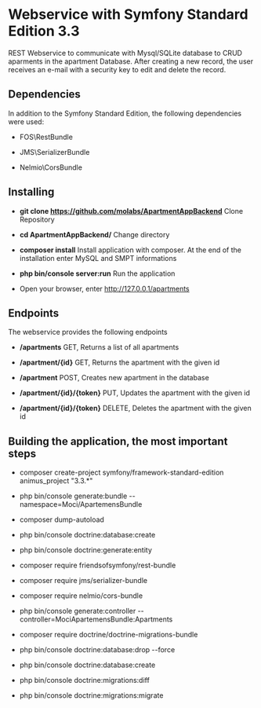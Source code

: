 Webservice with Symfony Standard Edition 3.3
========================

REST Webservice to communicate with Mysql/SQLite database to CRUD aparments in the apartment Database.
After creating a new record, the user receives an e-mail with a security key to edit and delete the record.

Dependencies
--------------

In addition to the Symfony Standard Edition, the following dependencies were used:

  * FOS\RestBundle

  * JMS\SerializerBundle

  * Nelmio\CorsBundle
  
  
Installing
--------------

  * **git clone https://github.com/molabs/ApartmentAppBackend** Clone Repository
  
  * **cd ApartmentAppBackend/** Change directory
  
  * **composer install** Install application with composer. At the end of the installation enter MySQL and SMPT informations
  
  * **php bin/console server:run** Run the application
  
  * Open your browser, enter http://127.0.0.1/apartments

Endpoints
--------------

The webservice provides the following endpoints

  * **/apartments** GET, Returns a list of all apartments
  
  * **/apartment/{id}** GET, Returns the apartment with the given id
  
  * **/apartment** POST, Creates new apartment in the database
  
  * **/apartment/{id}/{token}** PUT, Updates the apartment with the given id
  
  * **/apartment/{id}/{token}** DELETE, Deletes the apartment with the given id
  
Building the application, the most important steps
--------------
  
  * composer create-project symfony/framework-standard-edition animus_project "3.3.*"
  
  * php bin/console generate:bundle --namespace=Moci/ApartemensBundle
  
  * composer dump-autoload
  
  * php bin/console doctrine:database:create
  
  * php bin/console doctrine:generate:entity
  
  * composer require friendsofsymfony/rest-bundle
  
  * composer require jms/serializer-bundle
  
  * composer require nelmio/cors-bundle
  
  * php bin/console generate:controller --controller=MociApartemensBundle:Apartments
  
  * composer require doctrine/doctrine-migrations-bundle
  
  * php bin/console doctrine:database:drop --force
  
  * php bin/console doctrine:database:create
  
  * php bin/console doctrine:migrations:diff
  
  * php bin/console doctrine:migrations:migrate